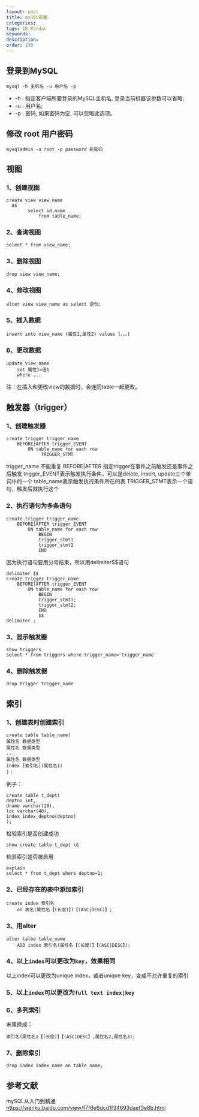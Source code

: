 ```yaml
---
layout: post
title: mySQL配置.
categories:
tags: 1B_Pandas
keywords:
description:
order: 130
---
```



## 登录到MySQL
```
mysql -h 主机名 -u 用户名 -p
```
- -h : 指定客户端所要登录的MySQL主机名, 登录当前机器该参数可以省略;
- -u : 用户名;
- -p : 密码, 如果密码为空, 可以忽略此选项。

## 修改 root 用户密码
```
mysqladmin -u root -p password 新密码
```

## 视图
### 1、创建视图
```
create view view_name
  AS
        select id,name
            from table_name;
```

### 2、查询视图
```
select * from view_name;
```
### 3、删除视图
```
drop view view_name;
```

### 4、修改视图
```
alter view view_name as select 语句;
```

### 5、插入数据
```
insert into view_name (属性1,属性2) values (。。。)
```

### 6、更改数据
```
update view_name
    set 属性1=值1
    where ...
```
注：在插入和更改view的数据时，会连同table一起更改。

## 触发器（trigger）

### 1、创建触发器
```
create trigger trigger_name
    BEFORE|AFTER trigger_EVENT
        ON table_name for each row
             TRIGGER_STMT
```

trigger_name 不能重复
 BEFORE|AFTER 指定trigger在事件之前触发还是事件之后触发
trigger_EVENT表示触发执行条件，可以是delete, insert, update三个单词中的一个
table_name表示触发执行条件所在的表
TRIGGER_STMT表示一个语句，触发后就执行这个

### 2、执行语句为多条语句
```
create trigger trigger_name
    BEFORE|AFTER trigger_EVENT
        ON table_name for each row
            BEGIN
            trigger_stmt1
            trigger_stmt2
            END
```

因为执行语句要用分号结束，所以用delimiter$$语句
```
delimiter $$
create trigger trigger_name
    BEFORE|AFTER trigger_EVENT
        ON table_name for each row
            BEGIN
            trigger_stmt1;
            trigger_stmt2;
            END
            $$
delimiter ;
```

### 3、显示触发器
```
show triggers
select * from triggers where trigger_name=`trigger_name`
```

### 4、删除触发器
```
drop trigger trigger_name
```


## 索引

### 1、创建表时创建索引
```
create table table_name(
属性名 数据类型
属性名 数据类型
...
属性名 数据类型
index [索引名](属性名1)
)；
```

例子：
```
create table t_dept(
deptno int,
dname varchar(20),
loc varchar(40),
index index_deptno(deptno)
);
```

检验索引是否创建成功
```
show create table t_dept \G
```
检验索引是否被启用
```
explain
select * from t_dept where deptno=1;
```
### 2、已经存在的表中添加索引
```
create index 索引名
    on 表名(属性名【(长度)】)【(ASC|DESC)】;
```
### 3、用alter
```
alter talbe table_name
    ADD index 索引名(属性名【(长度)】【(ASC|DESC】);
```

### 4、以上```index```可以更改为```key```，效果相同
以上index可以更改为unique index，或者unique key，变成不允许重复的索引

### 5、以上```index```可以更改为```full text index|key```

### 6、多列索引
末尾换成：
```
索引名(属性名1【(长度)】【(ASC|DESC】,属性名2,属性名3);
```

### 7、删除索引
```
drop index index_name on table_name;
```
## 参考文献
mySQL从入门到精通  
https://wenku.baidu.com/view/f7f6e6dcd1f34693daef3e8b.html
